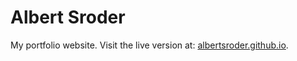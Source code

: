 # Albert Sroder

My portfolio website.
Visit the live version at: [albertsroder.github.io](http://albertsroder.github.io).

